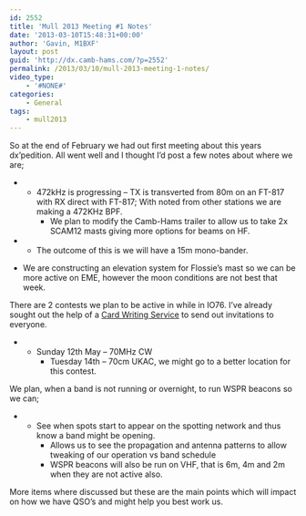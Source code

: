 ```yaml
---
id: 2552
title: 'Mull 2013 Meeting #1 Notes'
date: '2013-03-10T15:48:31+00:00'
author: 'Gavin, M1BXF'
layout: post
guid: 'http://dx.camb-hams.com/?p=2552'
permalink: /2013/03/10/mull-2013-meeting-1-notes/
video_type:
    - '#NONE#'
categories:
    - General
tags:
    - mull2013
---
```


So at the end of February we had out first meeting about this years dx’pedition. All went well and I thought I’d post a few notes about where we are;

- - 472kHz is progressing – TX is transverted from 80m on an FT-817 with RX direct with FT-817; With noted from other stations we are making a 472KHz BPF.
    - We plan to modify the Camb-Hams trailer to allow us to take 2x SCAM12 masts giving more options for beams on HF.

- - The outcome of this is we will have a 15m mono-bander.

- We are constructing an elevation system for Flossie’s mast so we can be more active on EME, however the moon conditions are not best that week.

There are 2 contests we plan to be active in while in IO76. I’ve already sought out the help of a [Card Writing Service](https://www.handwrytten.com/) to send out invitations to everyone.

- - Sunday 12th May – 70MHz CW
    - Tuesday 14th – 70cm UKAC, we might go to a better location for this contest.

We plan, when a band is not running or overnight, to run WSPR beacons so we can;

- - See when spots start to appear on the spotting network and thus know a band might be opening.
    - Allows us to see the propagation and antenna patterns to allow tweaking of our operation vs band schedule
    - WSPR beacons will also be run on VHF, that is 6m, 4m and 2m when they are not active also.

More items where discussed but these are the main points which will impact on how we have QSO’s and might help you best work us.